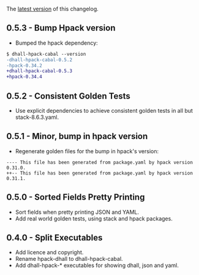 The [latest version](https://github.com/blockscope/hpack-dhall/blob/master/changelog.md) of this changelog.

## 0.5.3 - Bump Hpack version
* Bumped the hpack dependency:
```diff
$ dhall-hpack-cabal --version
-dhall-hpack-cabal-0.5.2
-hpack-0.34.2
+dhall-hpack-cabal-0.5.3
+hpack-0.34.4
```

## 0.5.2 - Consistent Golden Tests
* Use explicit dependencies to achieve consistent golden tests in all but
  stack-8.6.3.yaml.

## 0.5.1 - Minor, bump in hpack version 
* Regenerate golden files for the bump in hpack's version:

```
---- This file has been generated from package.yaml by hpack version 0.31.0.
++-- This file has been generated from package.yaml by hpack version 0.31.1.
```

## 0.5.0 - Sorted Fields Pretty Printing
* Sort fields when pretty printing JSON and YAML.
* Add real world golden tests, using stack and hpack packages.

## 0.4.0 - Split Executables
* Add licence and copyright.
* Rename hpack-dhall to dhall-hpack-cabal.
* Add dhall-hpack-* executables for showing dhall, json and yaml.
